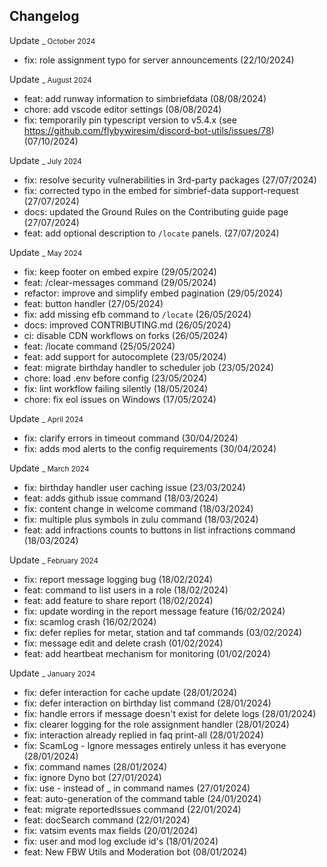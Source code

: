 ## Changelog

Update <small>\_ October 2024</small>

- fix: role assignment typo for server announcements (22/10/2024)

Update <small>\_ August 2024</small>

- feat: add runway information to simbriefdata (08/08/2024)
- chore: add vscode editor settings (08/08/2024)
- fix: temporarily pin typescript version to v5.4.x (see https://github.com/flybywiresim/discord-bot-utils/issues/78) (07/10/2024)

Update <small>\_ July 2024</small>

- fix: resolve security vulnerabilities in 3rd-party packages (27/07/2024)
- fix: corrected typo in the embed for simbrief-data support-request (27/07/2024)
- docs: updated the Ground Rules on the Contributing guide page (27/07/2024)
- feat: add optional description to `/locate` panels. (27/07/2024)

Update <small>\_ May 2024</small>

- fix: keep footer on embed expire (29/05/2024)
- feat: /clear-messages command (29/05/2024)
- refactor: improve and simplify embed pagination (29/05/2024)
- feat: button handler (27/05/2024)
- fix: add missing efb command to `/locate` (26/05/2024)
- docs: improved CONTRIBUTING.md (26/05/2024)
- ci: disable CDN workflows on forks (26/05/2024)
- feat: /locate command (25/05/2024)
- feat: add support for autocomplete (23/05/2024)
- feat: migrate birthday handler to scheduler job (23/05/2024)
- chore: load .env before config (23/05/2024)
- fix: lint workflow failing silently (18/05/2024)
- chore: fix eol issues on Windows (17/05/2024)

Update <small>\_ April 2024</small>

- fix: clarify errors in timeout command (30/04/2024)
- fix: adds mod alerts to the config requirements (30/04/2024)

Update <small>\_ March 2024</small>

- fix: birthday handler user caching issue (23/03/2024)
- feat: adds github issue command (18/03/2024)
- fix: content change in welcome command (18/03/2024)
- fix: multiple plus symbols in zulu command (18/03/2024)
- feat: add infractions counts to buttons in list infractions command (18/03/2024)

Update <small>\_ February 2024</small>

- fix: report message logging bug (18/02/2024)
- feat: command to list users in a role (18/02/2024)
- feat: add feature to share report (18/02/2024)
- fix: update wording in the report message feature (16/02/2024)
- fix: scamlog crash (16/02/2024)
- fix: defer replies for metar, station and taf commands (03/02/2024)
- fix: message edit and delete crash (01/02/2024)
- feat: add heartbeat mechanism for monitoring (01/02/2024)

Update <small>\_ January 2024</small>

- fix: defer interaction for cache update (28/01/2024)
- fix: defer interaction on birthday list command (28/01/2024)
- fix: handle errors if message doesn't exist for delete logs (28/01/2024)
- fix: clearer logging for the role assignment handler (28/01/2024)
- fix: interaction already replied in faq print-all (28/01/2024)
- fix: ScamLog - Ignore messages entirely unless it has everyone (28/01/2024)
- fix: command names (28/01/2024)
- fix: ignore Dyno bot (27/01/2024)
- fix: use - instead of \_ in command names (27/01/2024)
- feat: auto-generation of the command table (24/01/2024)
- feat: migrate reportedIssues command (22/01/2024)
- feat: docSearch command (22/01/2024)
- fix: vatsim events max fields (20/01/2024)
- fix: user and mod log exclude id's (18/01/2024)
- feat: New FBW Utils and Moderation bot (08/01/2024)
